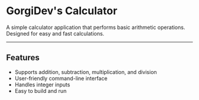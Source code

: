 # GorgiDev's Calculator

A simple calculator application that performs basic arithmetic operations. Designed for easy and fast calculations.

---

## Features

- Supports addition, subtraction, multiplication, and division
- User-friendly command-line interface
- Handles integer inputs
- Easy to build and run
